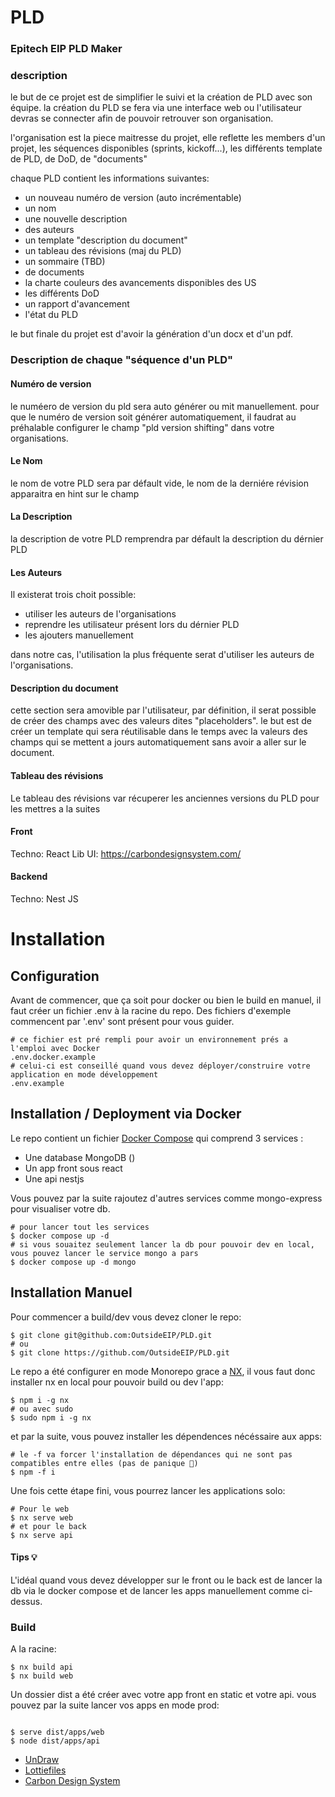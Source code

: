 # PLD

### Epitech EIP PLD Maker

### description

le but de ce projet est de simplifier le suivi et la création de PLD avec son équipe. la création du PLD se fera via une interface web ou l'utilisateur devras se connecter afin de pouvoir retrouver son organisation.

l'organisation est la piece maitresse du projet, elle reflette les members d'un projet, les séquences disponibles (sprints, kickoff...), les différents template de PLD, de DoD, de "documents"

chaque PLD contient les informations suivantes:
- un nouveau numéro de version (auto incrémentable)
- un nom
- une nouvelle description
- des auteurs
- un template "description du document"
- un tableau des révisions (maj du PLD)
- un sommaire (TBD)
- de documents
- la charte couleurs des avancements disponibles des US
- les différents DoD
- un rapport d'avancement
- l'état du PLD

le but finale du projet est d'avoir la génération d'un docx et d'un pdf.

### Description de chaque "séquence d'un PLD"

#### Numéro de version

le numéero de version du pld sera auto générer ou mit manuellement. pour que le numéro de version soit générer automatiquement, il faudrat au préhalable configurer le champ "pld version shifting" dans votre organisations.

#### Le Nom

le nom de votre PLD sera par défault vide, le nom de la derniére révision apparaitra en hint sur le champ 


#### La Description

la description de votre PLD remprendra par défault la description du dérnier PLD


#### Les Auteurs

Il existerat trois choit possible:
- utiliser les auteurs de l'organisations
- reprendre les utilisateur présent lors du dérnier PLD
- les ajouters manuellement

dans notre cas, l'utilisation la plus fréquente serat d'utiliser les auteurs de l'organisations.

#### Description du document

cette section sera amovible par l'utilisateur, par définition, il serat possible de créer des champs avec des valeurs dites "placeholders". le but est de créer un template qui sera réutilisable dans le temps avec la valeurs des champs qui se mettent a jours automatiquement sans avoir a aller sur le document.

#### Tableau des révisions

Le tableau des révisions var récuperer les anciennes versions du PLD pour les mettres a la suites 

#### Front
Techno: React
Lib UI: https://carbondesignsystem.com/

#### Backend
Techno: Nest JS


# Installation

## Configuration

Avant de commencer, que ça soit pour docker ou bien le build en manuel, il faut créer un fichier .env à la racine du repo. Des fichiers d'exemple commencent par '.env' sont présent pour vous guider.

```shell
# ce fichier est pré rempli pour avoir un environnement prés a l'emploi avec Docker
.env.docker.example
# celui-ci est conseillé quand vous devez déployer/construire votre application en mode développement
.env.example
```

## Installation / Deployment via Docker

Le repo contient un fichier [Docker Compose](https://docs.docker.com/compose/) qui comprend 3 services :

 - Une database MongoDB ()
 - Un app front sous react 
 - Une api nestjs

Vous pouvez par la suite rajoutez d'autres services comme mongo-express pour visualiser votre db.

```shell 
# pour lancer tout les services
$ docker compose up -d
# si vous souaitez seulement lancer la db pour pouvoir dev en local, vous pouvez lancer le service mongo a pars
$ docker compose up -d mongo
```

## Installation Manuel

Pour commencer a build/dev vous devez cloner le repo:

```shell
$ git clone git@github.com:OutsideEIP/PLD.git
# ou
$ git clone https://github.com/OutsideEIP/PLD.git
```


Le repo a été configurer en mode Monorepo grace a [NX](https://nx.dev/), il vous faut donc installer nx en local pour pouvoir build ou dev l'app:

```shell
$ npm i -g nx
# ou avec sudo
$ sudo npm i -g nx
```

et par la suite, vous pouvez installer les dépendences nécéssaire aux apps:

```shell
# le -f va forcer l'installation de dépendances qui ne sont pas compatibles entre elles (pas de panique 🙂)
$ npm -f i
```

Une fois cette étape fini, vous pourrez lancer les applications solo:

```shell
# Pour le web 
$ nx serve web
# et pour le back
$ nx serve api
```

#### Tips 💡 
L'idéal quand vous devez développer sur le front ou le back est de lancer la db via le docker compose et de lancer les apps manuellement comme ci-dessus.

### Build

A la racine:
```shell
$ nx build api
$ nx build web
```

Un dossier dist a été créer avec votre app front en static et votre api.
vous pouvez par la suite lancer vos apps en mode prod:

```shell

$ serve dist/apps/web
$ node dist/apps/api
```


- [UnDraw](https://undraw.co/)
- [Lottiefiles](https://lottiefiles.com/)
- [Carbon Design System](https://carbondesignsystem.com/)
